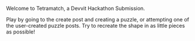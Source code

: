 
Welcome to Tetramatch, a Devvit Hackathon Submission. 

Play by going to the create post and creating a puzzle, or attempting one of the user-created puzzle posts. Try to recreate the shape in as little pieces as possible!
